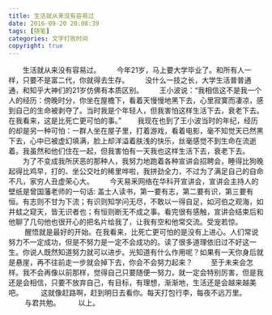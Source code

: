 ```yaml
---
title: 生活就从来没有容易过
date: 2016-09-20 20:08:39
tags: [随笔]
categories: 文字打败时间
copyright: true
---
```

　　生活就从来没有容易过。
　　今年21岁，马上要大学毕业了。和所有人一样，只要不是富二代，你就得去生存。
　　没什么一技之长，大学生活普普通通，和知乎大神们的21岁仿佛有本质区别。
　　王小波说：“我相信这不是我一个人的经历：傍晚时分，你坐在屋檐下，看着天慢慢地黑下去，心里寂寞而凄凉，感到自己的生命被剥夺了。当时我是个年轻人，但我害怕这样生活下去，衰老下去。在我看来，这是比死亡更可怕的事。” <!--more-->
　　我现在也到了王小波当时的年纪，经历的却是另一种可怕：一群人坐在屋子里，打着游戏，看着电影，毫不知觉天已然黑下去，心中已被虚幻填满，脸上却洋溢着肤浅的快乐，丝毫感觉不到生命在流逝着。我虽然和他们住在一起，但我害怕有一天我也这样生活下去，衰老下去。
　　为了不变成我所厌恶的那种人，我努力地跑着各种宣讲会招聘会，睡得比狗晚起得比鸡早，打的、坐公交吐的稀里哗啦，我拼劲全力，不过为了满足自己的自命不凡，家穷人丑虚荣心大。
　　今天易釆网络在华科开宣讲会，宣讲会主持人的壁纸是曾国藩老师的一句话: 盖士人读书，第一要有志，第二要有识，第三要有恒。有志则不甘为下流；有识则知学问无尽，不敢以一得自足，如河伯之观海，如井蛙之窥天，皆无识者也；有恒则断无不成之事。看完很有感触，宣讲会结束后和他聊了几句他也很开心的把名片给我了，让我有空和他常交流。受宠若惊。
　　 醒悟就是最好的开始。在我看来，比死亡更可怕的是没有上进心。人们常说努力不一定成功，但是不努力是一定不会成功的。读了很多道理依旧过不好这一生。你说人既然知道努力就可以进步。光知道有什么作用呢？如果有一天你身后就是悬崖，再不往前走一步就会掉下去，你会不会努力起来？
　　 至于未来会怎样。我不会再像以前那样，觉得自己只要随便一努力，就一定会特别厉害，但是我还是会相信，只要不放弃自己，有目标，有理想，渐渐地，生活还是会越来越美吧。
　　 这就像赶路啊，赶到明日去看你。每天打包行李，每夜不远万里。
　　 与君共勉。
　　 以上。